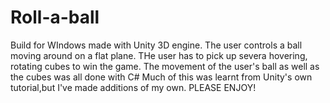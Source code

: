 # Roll-a-ball

Build for WIndows made with Unity 3D engine. The user controls a ball moving around on a flat plane. 
THe user has to pick up severa hovering, rotating cubes to win the game.
The movement of the user's ball as well as the cubes was all done with C#
Much of this was learnt from Unity's own tutorial,but I've made additions of my own.
PLEASE ENJOY!
